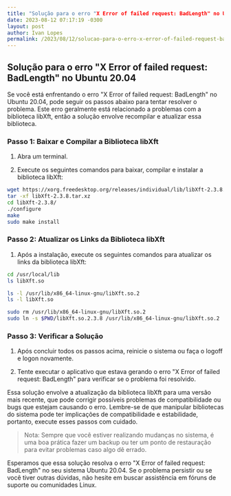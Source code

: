 ```yaml
---
title: "Solução para o erro "X Error of failed request: BadLength" no Ubuntu 20.04"
date: 2023-08-12 07:17:19 -0300
layout: post
author: Ivan Lopes
permalink: /2023/08/12/solucao-para-o-erro-x-error-of-failed-request-badlength-no-ubuntu-20-04/
---
```



## Solução para o erro "X Error of failed request: BadLength" no Ubuntu 20.04

Se você está enfrentando o erro "X Error of failed request: BadLength" no Ubuntu 20.04, pode seguir os passos abaixo para tentar resolver o problema. Este erro geralmente está relacionado a problemas com a biblioteca libXft, então a solução envolve recompilar e atualizar essa biblioteca.

### Passo 1: Baixar e Compilar a Biblioteca libXft

1. Abra um terminal.

2. Execute os seguintes comandos para baixar, compilar e instalar a biblioteca libXft:

```bash
wget https://xorg.freedesktop.org/releases/individual/lib/libXft-2.3.8.tar.xz
tar -xf libXft-2.3.8.tar.xz
cd libXft-2.3.8/
./configure
make
sudo make install
```

### Passo 2: Atualizar os Links da Biblioteca libXft

1. Após a instalação, execute os seguintes comandos para atualizar os links da biblioteca libXft:

```bash
cd /usr/local/lib
ls libXft.so

ls -l /usr/lib/x86_64-linux-gnu/libXft.so.2
ls -l libXft.so

sudo rm /usr/lib/x86_64-linux-gnu/libXft.so.2
sudo ln -s $PWD/libXft.so.2.3.8 /usr/lib/x86_64-linux-gnu/libXft.so.2
```

### Passo 3: Verificar a Solução

1. Após concluir todos os passos acima, reinicie o sistema ou faça o logoff e logon novamente.

2. Tente executar o aplicativo que estava gerando o erro "X Error of failed request: BadLength" para verificar se o problema foi resolvido.

Essa solução envolve a atualização da biblioteca libXft para uma versão mais recente, que pode corrigir possíveis problemas de compatibilidade ou bugs que estejam causando o erro. Lembre-se de que manipular bibliotecas do sistema pode ter implicações de compatibilidade e estabilidade, portanto, execute esses passos com cuidado.

> Nota: Sempre que você estiver realizando mudanças no sistema, é uma boa prática fazer um backup ou ter um ponto de restauração para evitar problemas caso algo dê errado.

Esperamos que essa solução resolva o erro "X Error of failed request: BadLength" no seu sistema Ubuntu 20.04. Se o problema persistir ou se você tiver outras dúvidas, não hesite em buscar assistência em fóruns de suporte ou comunidades Linux.
